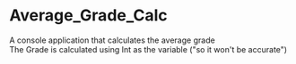 # Average_Grade_Calc
A console application that calculates the average grade  
The Grade is calculated using Int as the variable ("so it won't be accurate")
